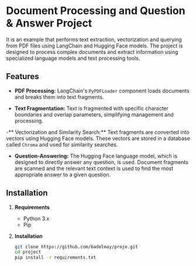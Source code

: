 # Document Processing and Question & Answer Project

It is an example that performs text extraction, vectorization and querying from PDF files using LangChain and Hugging Face models.
The project is designed to process complex documents and extract information using specialized language models and text processing tools.

## Features

- **PDF Processing:** LangChain's `PyPDFLoader` component loads documents and breaks them into text fragments.
  
- **Text Fragmentation:** Text is fragmented with specific character boundaries and overlap parameters, simplifying management and processing.
  
-** Vectorization and Similarity Search:** Text fragments are converted into vectors using Hugging Face models. These vectors are stored in a database called `Chroma` and used for similarity searches.

- **Question-Answering:** The Hugging Face language model, which is designed to directly answer any question, is used. Document fragments are scanned and the relevant text context is used to find the most appropriate answer to a given question.

## Installation

1. **Requirements**
   - Python 3.x
   - Pip

2. **Installation**
   ```bash
   git clone https://github.com/badelmay/proje.git
   cd project
   pip install -r requirements.txt

